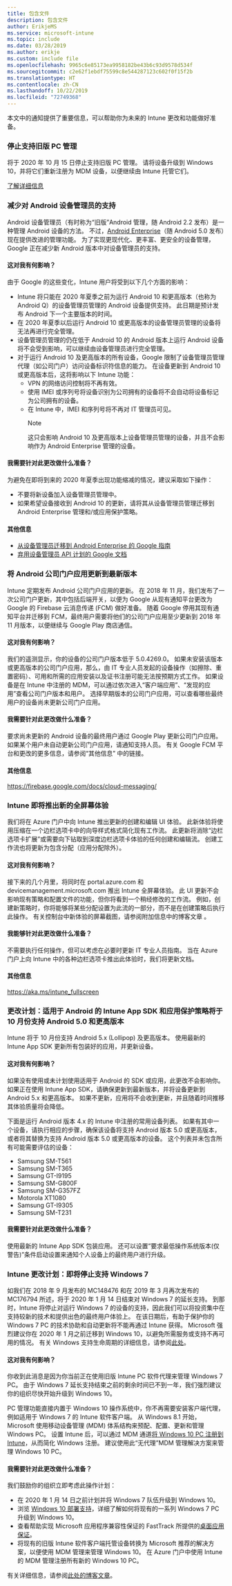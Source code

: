 ```yaml
---
title: 包含文件
description: 包含文件
author: ErikjeMS
ms.service: microsoft-intune
ms.topic: include
ms.date: 03/28/2019
ms.author: erikje
ms.custom: include file
ms.openlocfilehash: 9965c6e85173ea9958182be43b6c93d9578d534f
ms.sourcegitcommit: c2e62f1ebdf75599c8e544287123c602f0f15f2b
ms.translationtype: HT
ms.contentlocale: zh-CN
ms.lasthandoff: 10/22/2019
ms.locfileid: "72749368"
---
```

本文中的通知提供了重要信息，可以帮助你为未来的 Intune 更改和功能做好准备。

### <a name="end-of-support-for-legacy-pc-management"></a>停止支持旧版 PC 管理

将于 2020 年 10 月 15 日停止支持旧版 PC 管理。 请将设备升级到 Windows 10，并将它们重新注册为 MDM 设备，以便继续由 Intune 托管它们。

[了解详细信息](https://go.microsoft.com/fwlink/?linkid=2107122)

### <a name="decreasing-support-for-android-device-administrator"></a>减少对 Android 设备管理员的支持 
Android 设备管理员（有时称为“旧版”Android 管理，随 Android 2.2 发布）是一种管理 Android 设备的方法。 不过，[Android Enterprise](../enrollment/connect-intune-android-enterprise.md)（随 Android 5.0 发布）现在提供改进的管理功能。 为了实现更现代化、更丰富、更安全的设备管理，Google 正在减少新 Android 版本中对设备管理员的支持。

#### <a name="how-does-this-affect-me"></a>这对我有何影响？
由于 Google 的这些变化，Intune 用户将受到以下几个方面的影响：  
- Intune 将只能在 2020 年夏季之前为运行 Android 10 和更高版本（也称为 Android Q）的设备管理员管理的 Android 设备提供支持。 此日期是预计发布 Android 下一个主要版本的时间。   
- 在 2020 年夏季以后运行 Android 10 或更高版本的设备管理员管理的设备将无法再进行完全管理。       
- 设备管理员管理的仍在低于 Android 10 的 Android 版本上运行 Android 设备将不会受到影响，可以继续由设备管理员进行完全管理。    
- 对于运行 Android 10 及更高版本的所有设备，Google 限制了设备管理员管理代理（如公司门户）访问设备标识符信息的能力。 在设备更新到 Android 10 或更高版本后，这将影响以下 Intune 功能：  
    - VPN 的网络访问控制将不再有效。   
    - 使用 IMEI 或序列号将设备识别为公司拥有的设备将不会自动将设备标记为公司拥有的设备。  
    - 在 Intune 中，IMEI 和序列号将不再对 IT 管理员可见。 
        > [!NOTE]
        > 这只会影响 Android 10 及更高版本上设备管理员管理的设备，并且不会影响作为 Android Enterprise 管理的设备。 

#### <a name="what-do-i-need-to-do-to-prepare-for-this-change"></a>我需要针对此更改做什么准备？
为避免在即将到来的 2020 年夏季出现功能缩减的情况，建议采取如下操作：
- 不要将新设备加入设备管理员管理中。
- 如果希望设备接收到 Android 10 的更新，请将其从设备管理员管理迁移到 Android Enterprise 管理和/或应用保护策略。

#### <a name="additional-information"></a>其他信息
- [从设备管理员迁移到 Android Enterprise 的 Google 指南](http://static.googleusercontent.com/media/android.com/en/enterprise/static/2016/pdfs/enterprise/Android-Enterprise-Migration-Bluebook_2019.pdf)
- [弃用设备管理员 API 计划的 Google 文档](https://developers.google.com/android/work/device-admin-deprecation)

### <a name="update-your-android-company-portal-app-to-the-latest-version---4536963--"></a>将 Android 公司门户应用更新到最新版本 <!--4536963-->
Intune 定期发布 Android 公司门户应用的更新。 在 2018 年 11 月，我们发布了一次公司门户更新，其中包括后端开关，以便为 Google 从现有通知平台更改为 Google 的 Firebase 云消息传递 (FCM) 做好准备。 随着 Google 停用其现有通知平台并迁移到 FCM，最终用户需要将他们的公司门户应用至少更新到 2018 年 11 月版本，以便继续与 Google Play 商店通信。

#### <a name="how-does-this-affect-me"></a>这对我有何影响？
我们的遥测显示，你的设备的公司门户版本低于 5.0.4269.0。 如果未安装该版本或更高版本的公司门户应用，那么，由 IT 专业人员发起的设备操作（如擦除、重置密码）、可用和所需的应用安装以及证书注册可能无法按预期方式工作。 如果设备是在 Intune 中注册的 MDM，可以通过依次进入“客户端应用”、“发现的应用”查看公司门户版本和用户。 选择早期版本的公司门户应用，可以查看哪些最终用户的设备尚未更新公司门户应用。

#### <a name="what-do-i-need-to-do-to-prepare-for-this-change"></a>我需要针对此更改做什么准备？
要求尚未更新的 Android 设备的最终用户通过 Google Play 更新公司门户应用。 如果某个用户未自动更新公司门户应用，请通知支持人员。 有关 Google FCM 平台和更改的更多信息，请参阅“其他信息”  中的链接。

#### <a name="additional-information"></a>其他信息
https://firebase.google.com/docs/cloud-messaging/


### <a name="new-full-screen-experience-coming-to-intune---4593669--"></a>Intune 即将推出新的全屏幕体验 <!--4593669-->
我们将在 Azure 门户中向 Intune 推出更新的创建和编辑 UI 体验。 此新体验将使用压缩在一个边栏选项卡中的向导样式格式简化现有工作流。 此更新将消除“边栏选项卡扩展”或需要向下钻取到深度边栏选项卡体验的任何创建和编辑流。 创建工作流也将更新为包含分配（应用分配除外）。

#### <a name="how-does-this-affect-me"></a>这对我有何影响？
接下来的几个月里，将同时在 portal.azure.com 和 devicemanagement.microsoft.com 推出 Intune 全屏幕体验。 此 UI 更新不会影响现有策略和配置文件的功能，但你将看到一个稍经修改的工作流。 例如，创建新策略时，你将能够将某些分配设置为此流的一部分，而不是在创建策略后执行此操作。 有关控制台中新体验的屏幕截图，请参阅附加信息中的博客文章  。

#### <a name="what-can-i-do-to-prepare-for-this-change"></a>我能够针对此更改做什么准备？
不需要执行任何操作，但可以考虑在必要时更新 IT 专业人员指南。 当在 Azure 门户上向 Intune 中的各种边栏选项卡推出此体验时，我们将更新文档。

#### <a name="additional-information"></a>其他信息 
https://aka.ms/intune_fullscreen

### <a name="plan-for-change-intune-app-sdk-and-app-protection-policies-for-android-moving-to-support-android-50-and-higher-in-october---4911065---"></a>更改计划：适用于 Android 的 Intune App SDK 和应用保护策略将于 10 月份支持 Android 5.0 和更高版本 <!--4911065 -->
Intune 将于 10 月份支持 Android 5.x (Lollipop) 及更高版本。 使用最新的 Intune App SDK 更新所有包装好的应用，并更新设备。

#### <a name="how-does-this-affect-me"></a>这对我有何影响？
如果没有使用或未计划使用适用于 Android 的 SDK 或应用，此更改不会影响你。 如果正在使用 Intune App SDK，请确保更新到最新版本，并将设备更新到 Android 5.x 和更高版本。 如果不更新，应用将不会收到更新，并且随着时间推移其体验质量将会降低。

下面是运行 Android 版本 4.x 的 Intune 中注册的常用设备列表。 如果有其中一个设备，请执行相应的步骤，确保该设备将支持 Android 版本 5.0 或更高版本，或者将其替换为支持 Android 版本 5.0 或更高版本的设备。 这个列表并未包含所有可能需要评估的设备：

- Samsung SM-T561  
- Samsung SM-T365
- Samsung GT-I9195
- Samsung SM-G800F
- Samsung SM-G357FZ
- Motorola XT1080
- Samsung GT-I9305
- Samsung SM-T231

#### <a name="what-do-i-need-to-do-to-prepare-for-this-change"></a>我需要针对此更改做什么准备？
使用最新的 Intune App SDK 包装应用。 还可以设置“要求最低操作系统版本(仅警告)”条件启动设置来通知个人设备上的最终用户进行升级。

### <a name="intune-plan-for-change-nearing-end-of-support-for-windows-7----3042987---"></a>Intune 更改计划：即将停止支持 Windows 7 <!-- 3042987 -->
如我们在 2018 年 9 月发布的 MC148476 和在 2019 年 3 月再次发布的 MC176794 所述，将于 2020 年 1 月 14 日结束对 Windows 7 的延长支持。 到那时，Intune 将停止对运行 Windows 7 的设备的支持，因此我们可以将投资集中在支持较新的技术和提供出色的最终用户体验上。 在该日期后，有助于保护你的 Windows 7 PC 的技术协助和自动更新将不能再通过 Intune 获得。 Microsoft 强烈建议你在 2020 年 1 月之前迁移到 Windows 10，以避免所需服务或支持不再可用的情况。 有关 Windows 支持生命周期的详细信息，请参阅[此处](https://support.microsoft.com/help/13853/windows-lifecycle-fact-sheet)。

#### <a name="how-does-this-affect-me"></a>这对我有何影响？
你收到此消息是因为你当前正在使用旧版 Intune PC 软件代理来管理 Windows 7 PC。 由于 Windows 7 延长支持结束之前的剩余时间已不到一年，我们强烈建议你的组织尽快开始升级到 Windows 10。  

PC 管理功能直接内置于 Windows 10 操作系统中，你不再需要安装客户端代理，例如适用于 Windows 7 的 Intune 软件客户端。 从 Windows 8.1 开始，Microsoft 使用移动设备管理 (MDM) 体系结构来预配、配置、更新和管理 Windows PC。 设置 Intune 后，可以通过 MDM 通道[将 Windows 10 PC 注册到 Intune](..\windows-enroll.md)，从而简化 Windows 注册。 建议使用此“无代理”MDM 管理解决方案来管理 Windows 10 PC。

#### <a name="what-do-i-need-to-do-to-prepare-for-this-change"></a>我需要针对此更改做什么准备？
我们鼓励你的组织立即考虑此操作计划：

- 在 2020 年 1 月 14 日之前计划并将 Windows 7 队伍升级到 Windows 10。
- 浏览 [Windows 10 部署支持](https://docs.microsoft.com/windows/deployment/)，详细了解如何将现有的一系列 Windows 7 PC 升级到 Windows 10。
- 查看帮助实现 Microsoft 应用程序兼容性保证的 FastTrack 所提供的[桌面应用保证](https://www.microsoft.com/fasttrack/microsoft-365/desktop-app-assure?rtc=1)。
- 将现有的旧版 Intune 软件客户端托管设备转换为 Microsoft 推荐的解决方案，以便使用 MDM 管理来管理 Windows 10。 在 Azure 门户中使用 Intune 的 MDM 管理注册所有新的 Windows 10 PC。

有关详细信息，请参阅[此处的博客文章](https://aka.ms/Windows7_Intune)。
